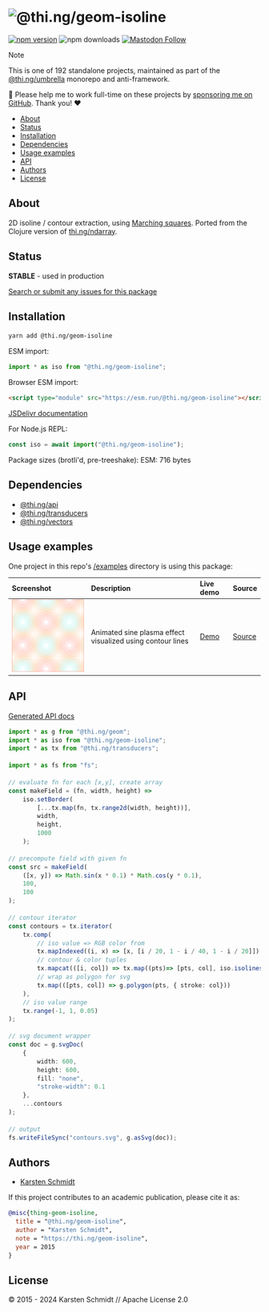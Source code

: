 <!-- This file is generated - DO NOT EDIT! -->
<!-- Please see: https://github.com/thi-ng/umbrella/blob/develop/CONTRIBUTING.md#changes-to-readme-files -->
# ![@thi.ng/geom-isoline](https://media.thi.ng/umbrella/banners-20230807/thing-geom-isoline.svg?d5f8bb02)

[![npm version](https://img.shields.io/npm/v/@thi.ng/geom-isoline.svg)](https://www.npmjs.com/package/@thi.ng/geom-isoline)
![npm downloads](https://img.shields.io/npm/dm/@thi.ng/geom-isoline.svg)
[![Mastodon Follow](https://img.shields.io/mastodon/follow/109331703950160316?domain=https%3A%2F%2Fmastodon.thi.ng&style=social)](https://mastodon.thi.ng/@toxi)

> [!NOTE]
> This is one of 192 standalone projects, maintained as part
> of the [@thi.ng/umbrella](https://github.com/thi-ng/umbrella/) monorepo
> and anti-framework.
>
> 🚀 Please help me to work full-time on these projects by [sponsoring me on
> GitHub](https://github.com/sponsors/postspectacular). Thank you! ❤️

- [About](#about)
- [Status](#status)
- [Installation](#installation)
- [Dependencies](#dependencies)
- [Usage examples](#usage-examples)
- [API](#api)
- [Authors](#authors)
- [License](#license)

## About

2D isoline / contour extraction, using [Marching
squares](https://en.wikipedia.org/wiki/Marching_squares). Ported from
the Clojure version of
[thi.ng/ndarray](https://github.com/thi-ng/ndarray/blob/develop/src/contours.org).

## Status

**STABLE** - used in production

[Search or submit any issues for this package](https://github.com/thi-ng/umbrella/issues?q=%5Bgeom-isoline%5D+in%3Atitle)

## Installation

```bash
yarn add @thi.ng/geom-isoline
```

ESM import:

```ts
import * as iso from "@thi.ng/geom-isoline";
```

Browser ESM import:

```html
<script type="module" src="https://esm.run/@thi.ng/geom-isoline"></script>
```

[JSDelivr documentation](https://www.jsdelivr.com/)

For Node.js REPL:

```js
const iso = await import("@thi.ng/geom-isoline");
```

Package sizes (brotli'd, pre-treeshake): ESM: 716 bytes

## Dependencies

- [@thi.ng/api](https://github.com/thi-ng/umbrella/tree/develop/packages/api)
- [@thi.ng/transducers](https://github.com/thi-ng/umbrella/tree/develop/packages/transducers)
- [@thi.ng/vectors](https://github.com/thi-ng/umbrella/tree/develop/packages/vectors)

## Usage examples

One project in this repo's
[/examples](https://github.com/thi-ng/umbrella/tree/develop/examples)
directory is using this package:

| Screenshot                                                                                                      | Description                                                | Live demo                                        | Source                                                                        |
|:----------------------------------------------------------------------------------------------------------------|:-----------------------------------------------------------|:-------------------------------------------------|:------------------------------------------------------------------------------|
| <img src="https://raw.githubusercontent.com/thi-ng/umbrella/develop/assets/geom/geom-isoline.png" width="240"/> | Animated sine plasma effect visualized using contour lines | [Demo](https://demo.thi.ng/umbrella/iso-plasma/) | [Source](https://github.com/thi-ng/umbrella/tree/develop/examples/iso-plasma) |

## API

[Generated API docs](https://docs.thi.ng/umbrella/geom-isoline/)

```ts
import * as g from "@thi.ng/geom";
import * as iso from "@thi.ng/geom-isoline";
import * as tx from "@thi.ng/transducers";

import * as fs from "fs";

// evaluate fn for each [x,y], create array
const makeField = (fn, width, height) =>
    iso.setBorder(
        [...tx.map(fn, tx.range2d(width, height))],
        width,
        height,
        1000
    );

// precompute field with given fn
const src = makeField(
    ([x, y]) => Math.sin(x * 0.1) * Math.cos(y * 0.1),
    100,
    100
);

// contour iterator
const contours = tx.iterator(
    tx.comp(
        // iso value => RGB color from
        tx.mapIndexed((i, x) => [x, [i / 20, 1 - i / 40, 1 - i / 20]]),
        // contour & color tuples
        tx.mapcat(([i, col]) => tx.map((pts)=> [pts, col], iso.isolines(src, 100, 100, i))),
        // wrap as polygon for svg
        tx.map(([pts, col]) => g.polygon(pts, { stroke: col}))
    ),
    // iso value range
    tx.range(-1, 1, 0.05)
);

// svg document wrapper
const doc = g.svgDoc(
    {
        width: 600,
        height: 600,
        fill: "none",
        "stroke-width": 0.1
    },
    ...contours
);

// output
fs.writeFileSync("contours.svg", g.asSvg(doc));
```

## Authors

- [Karsten Schmidt](https://thi.ng)

If this project contributes to an academic publication, please cite it as:

```bibtex
@misc{thing-geom-isoline,
  title = "@thi.ng/geom-isoline",
  author = "Karsten Schmidt",
  note = "https://thi.ng/geom-isoline",
  year = 2015
}
```

## License

&copy; 2015 - 2024 Karsten Schmidt // Apache License 2.0
